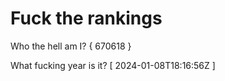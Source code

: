 # Fuck the rankings

Who the hell am I?
{ 670618 }

What fucking year is it?
[ 2024-01-08T18:16:56Z ]
